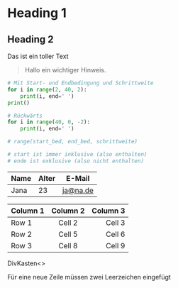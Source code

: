 # Heading 1


## Heading 2

Das ist ein toller Text

> Hallo ein wichtiger Hinweis.


```py
# Mit Start- und Endbedingung und Schrittweite
for i in range(2, 40, 2):
    print(i, end=' ')
print()

# Rückwärts
for i in range(40, 0, -2):
    print(i, end=' ')

# range(start_bed, end_bed, schrittweite)

# start ist immer inklusive (also enthalten)
# ende ist exklusive (also nicht enthalten)
```

| Name | Alter | E-Mail |
|------|-------|--------|
|Jana | 23 | ja@na.de |


| Column 1 | Column 2 | Column 3 |
|:----------|:----------:|----------:|
| Row 1    | Cell 2   | Cell 3   |
| Row 2    | Cell 5   | Cell 6   |
| Row 3    | Cell 8   | Cell 9   |

DivKasten<>

Für eine neue Zeile müssen zwei Leerzeichen eingefügt